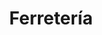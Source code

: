 ---
title: "Ferretería"
url: /ciudad-autonoma-de-buenos-aires/ferreteria-avenida-directorio/
shop: hardware
---